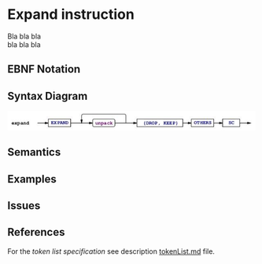 # Expand instruction

Bla bla bla  
bla bla bla


## EBNF Notation


## Syntax Diagram
![Expand instruction Syntax!](/languageSpecification/assets/rules/expand.png "Expand Syntax Diagram") 


## Semantics


## Examples


## Issues


## References
For the *token list specification* see description [tokenList.md](/languageSpecification/tokenList.md) file.
